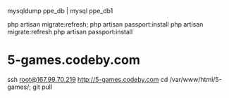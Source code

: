 mysqldump ppe_db | mysql ppe_db1

php artisan migrate:refresh; php artisan passport:install
php artisan migrate:refresh
php artisan passport:install

# 5-games.codeby.com
ssh root@167.99.70.219
http://5-games.codeby.com
cd /var/www/html/5-games/; git pull
